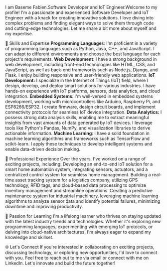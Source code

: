 I am Baseme Fabien.Software Developer and IoT Engineer.Welcome to my profile!
I'm a passionate and experienced Software Developer and IoT Engineer with a knack for creating innovative solutions. 
I love diving into complex problems and finding elegant ways to solve them through code and cutting-edge technologies. Let me share a bit more about myself and my expertise.

🚀 Skills and Expertise
**Programming Language**s: I'm proficient in a variety of programming languages such as Python, Java, C++, and JavaScript. I can adapt to different environments and choose the best language for each project's requirements.
**Web Development**: I have a strong background in web development, including front-end technologies like HTML, CSS, and JavaScript, as well as back-end frameworks such as Node.js, Django, and Flask. 
I enjoy building responsive and user-friendly web applications.
**IoT Development:** I specialize in the Internet of Things (IoT) field, where I design, develop, and deploy smart solutions for various industries. I have hands-on experience with IoT platforms, sensors, data analytics, and cloud integration.
**Embedded Systems**: I'm well-versed in embedded systems development, working with microcontrollers like Arduino, Raspberry Pi, and ESP8266/ESP32. 
I create firmware, design circuit boards, and implement connectivity protocols for seamless IoT device integration.
**Data Analytics:** I possess strong data analysis skills, enabling me to extract meaningful insights from vast amounts of data generated by IoT devices. 
I leverage tools like Python's Pandas, NumPy, and visualization libraries to derive actionable information.
**Machine Learning**: I have a solid foundation in machine learning algorithms and frameworks such as TensorFlow and scikit-learn. I apply these techniques to develop intelligent systems and enable data-driven decision making.

💼 Professional Experience
Over the years, I've worked on a range of exciting projects, including:
Developing an end-to-end IoT solution for a smart home automation system, integrating sensors, actuators, and a centralized control system for seamless home management.
Building a real-time asset tracking system for a logistics company, utilizing GPS technology, RFID tags, and cloud-based data processing to optimize inventory management and streamline operations.
Creating a predictive maintenance system for industrial machinery, leveraging machine learning algorithms to analyze sensor data and identify potential failures, minimizing downtime and improving productivity.

🌱 Passion for Learning
I'm a lifelong learner who thrives on staying updated with the latest industry trends and technologies. Whether it's exploring new programming languages, experimenting with emerging IoT protocols, or delving into cloud-native architectures, I'm always eager to expand my knowledge and skillset.

🌐 Let's Connect
If you're interested in collaborating on exciting projects, discussing technology, or exploring new opportunities, I'd love to connect with you. Feel free to reach out to me via email or connect with me on LinkedIn. Let's innovate 
and build the future together!












